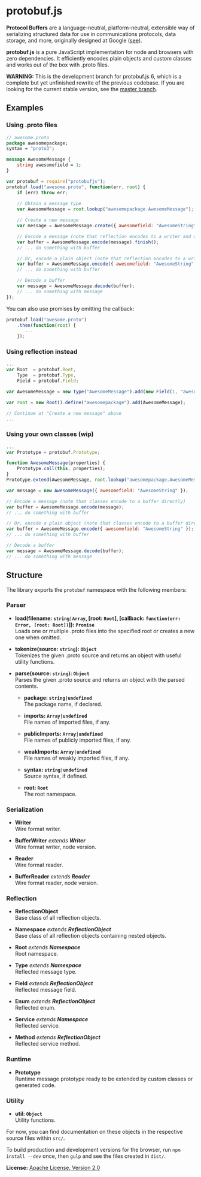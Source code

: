 protobuf.js
===========

**Protocol Buffers** are a language-neutral, platform-neutral, extensible way of serializing structured data for use 
in communications protocols, data storage, and more, originally designed at Google ([see](https://developers.google.com/protocol-buffers/docs/overview)).

**protobuf.js** is a pure JavaScript implementation for node and browsers with zero dependencies. It efficiently encodes
plain objects and custom classes and works out of the box with .proto files.

**WARNING:** This is the development branch for protobuf.js 6, which is a complete but yet unfinished rewrite of the previous
codebase. If you are looking for the current stable version, see the [master branch](https://github.com/dcodeIO/protobuf.js).

Examples
--------

### Using .proto files

```protobuf
// awesome.proto
package awesomepackage;
syntax = "proto3";

message AwesomeMessage {
    string awesomefield = 1;
}
```

```js
var protobuf = require("protobufjs");
protobuf.load("awesome.proto", function(err, root) {
    if (err) throw err;
    
    // Obtain a message type
    var AwesomeMessage = root.lookup("awesomepackage.AwesomeMessage");

    // Create a new message
    var message = AwesomeMessage.create({ awesomefield: "AwesomeString" });

    // Encode a message (note that reflection encodes to a writer and we need to call finish)
    var buffer = AwesomeMessage.encode(message).finish();
    // ... do something with buffer

    // Or, encode a plain object (note that reflection encodes to a writer and we need to call finish)
    var buffer = AwesomeMessage.encode({ awesomefield: "AwesomeString" }).finish();
    // ... do something with buffer

    // Decode a buffer
    var message = AwesomeMessage.decode(buffer);
    // ... do something with message
});
```

You can also use promises by omitting the callback:

```js
protobuf.load("awesome.proto")
    .then(function(root) {
       ...
    });
``` 

### Using reflection instead

```js
...
var Root  = protobuf.Root,
    Type  = protobuf.Type,
    Field = protobuf.Field;

var AwesomeMessage = new Type("AwesomeMessage").add(new Field(1, "awesomefield", "string"));

var root = new Root().define("awesomepackage").add(AwesomeMessage);

// Continue at "Create a new message" above
...
```

### Using your own classes (wip)

```js
...
var Prototype = protobuf.Prototype;

function AwesomeMessage(properties) {
    Prototype.call(this, properties);
}
Prototype.extend(AwesomeMessage, root.lookup("awesomepackage.AwesomeMessage") /* or use reflection */);

var message = new AwesomeMessage({ awesomefield: "AwesomeString" });

// Encode a message (note that classes encode to a buffer directly)
var buffer = AwesomeMessage.encode(message);
// ... do something with buffer

// Or, encode a plain object (note that classes encode to a buffer directly)
var buffer = AwesomeMessage.encode({ awesomefield: "AwesomeString" });
// ... do something with buffer

// Decode a buffer
var message = AwesomeMessage.decode(buffer);
// ... do something with message
```

Structure
---------
The library exports the `protobuf` namespace with the following members:

### Parser

* **load(filename: `string|Array`, [root: `Root`], [callback: `function(err: Error, [root: Root])`]): `Promise`**<br />
  Loads one or multiple .proto files into the specified root or creates a new one when omitted.

* **tokenize(source: `string`): `Object`**<br />
  Tokenizes the given .proto source and returns an object with useful utility functions.

* **parse(source: `string`): `Object`**<br />
  Parses the given .proto source and returns an object with the parsed contents.
  
  * **package: `string|undefined`**<br />
    The package name, if declared.

  * **imports: `Array|undefined`**<br />
    File names of imported files, if any.

  * **publicImports: `Array|undefined`**<br />
    File names of publicly imported files, if any.

  * **weakImports: `Array|undefined`**<br />
    File names of weakly imported files, if any.

  * **syntax: `string|undefined`**<br />
    Source syntax, if defined.
 
  * **root: `Root`**<br />
    The root namespace.

### Serialization

* **Writer**<br />
  Wire format writer.

* **BufferWriter** *extends **Writer***<br />
  Wire format writer, node version.

* **Reader**<br />
  Wire format reader.

* **BufferReader** *extends **Reader***<br />
  Wire format reader, node version.

### Reflection

* **ReflectionObject**<br />
  Base class of all reflection objects.

* **Namespace** *extends **ReflectionObject***<br />
  Base class of all reflection objects containing nested objects.

* **Root** *extends **Namespace***<br />
  Root namespace.

* **Type** *extends **Namespace***<br />
  Reflected message type.

* **Field** *extends **ReflectionObject***<br />
  Reflected message field.

* **Enum** *extends **ReflectionObject***<br />
  Reflected enum.

* **Service** *extends **Namespace***<br />
  Reflected service.

* **Method** *extends **ReflectionObject***<br />
  Reflected service method.

### Runtime

* **Prototype**<br />
  Runtime message prototype ready to be extended by custom classes or generated code.

### Utility

* **util: `Object`**<br />
  Utility functions.

For now, you can find documentation on these objects in the respective source files within
`src/`.

To build production and development versions for the browser, run `npm install --dev` once,
then `gulp` and see the files created in `dist/`.

**License:** [Apache License, Version 2.0](http://www.apache.org/licenses/LICENSE-2.0.html)
